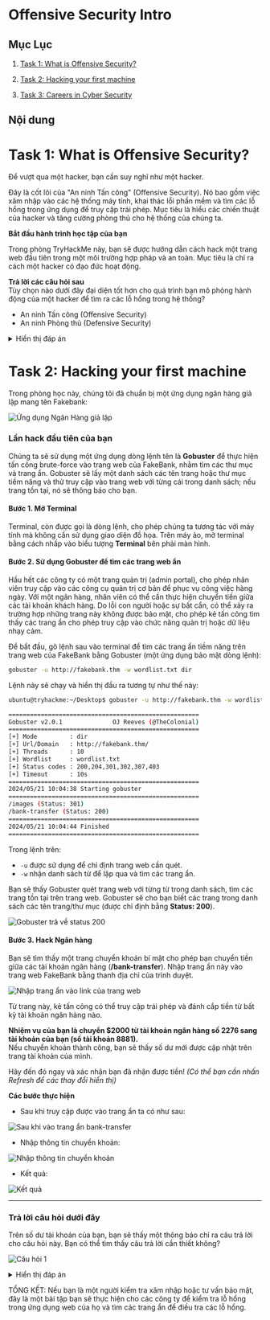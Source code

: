 # Offensive Security Intro


## Mục Lục

1. [Task 1: What is Offensive Security?](#task-1-what-is-offensive-security)

2. [Task 2: Hacking your first machine](#task-2-hacking-your-first-machine)

3. [Task 3: Careers in Cyber Security](#task-3-careers-in-cyber-security)

## Nội dung

# Task 1: What is Offensive Security?

Để vượt qua một hacker, bạn cần suy nghĩ như một hacker.  

Đây là cốt lõi của "An ninh Tấn công" (Offensive Security). Nó bao gồm việc xâm nhập vào các hệ thống máy tính, khai thác lỗi phần mềm và tìm các lỗ hổng trong ứng dụng để truy cập trái phép. Mục tiêu là hiểu các chiến thuật của hacker và tăng cường phòng thủ cho hệ thống của chúng ta.  

**Bắt đầu hành trình học tập của bạn**  

Trong phòng TryHackMe này, bạn sẽ được hướng dẫn cách hack một trang web đầu tiên trong một môi trường hợp pháp và an toàn. Mục tiêu là chỉ ra cách một hacker có đạo đức hoạt động.  

**Trả lời các câu hỏi sau**  
Tùy chọn nào dưới đây đại diện tốt hơn cho quá trình bạn mô phỏng hành động của một hacker để tìm ra các lỗ hổng trong hệ thống?  

- An ninh Tấn công (Offensive Security)  
- An ninh Phòng thủ (Defensive Security)

<details>
  <summary>Hiển thị đáp án</summary>
  Đáp án: Offensive Security
</details>

# Task 2: Hacking your first machine

Trong phòng học này, chúng tôi đã chuẩn bị một ứng dụng ngân hàng giả lập mang tên Fakebank:

![Ứng dụng Ngân Hàng giả lập](.///img/2.1.png)


### **Lần hack đầu tiên của bạn**  

Chúng ta sẽ sử dụng một ứng dụng dòng lệnh tên là **Gobuster** để thực hiện tấn công brute-force vào trang web của FakeBank, nhằm tìm các thư mục và trang ẩn. Gobuster sẽ lấy một danh sách các tên trang hoặc thư mục tiềm năng và thử truy cập vào trang web với từng cái trong danh sách; nếu trang tồn tại, nó sẽ thông báo cho bạn.  

#### **Bước 1. Mở Terminal**  

Terminal, còn được gọi là dòng lệnh, cho phép chúng ta tương tác với máy tính mà không cần sử dụng giao diện đồ họa. Trên máy ảo, mở terminal bằng cách nhấp vào biểu tượng **Terminal** bên phải màn hình.  

#### **Bước 2. Sử dụng Gobuster để tìm các trang web ẩn**  

Hầu hết các công ty có một trang quản trị (admin portal), cho phép nhân viên truy cập vào các công cụ quản trị cơ bản để phục vụ công việc hàng ngày. Với một ngân hàng, nhân viên có thể cần thực hiện chuyển tiền giữa các tài khoản khách hàng. Do lỗi con người hoặc sự bất cẩn, có thể xảy ra trường hợp những trang này không được bảo mật, cho phép kẻ tấn công tìm thấy các trang ẩn cho phép truy cập vào chức năng quản trị hoặc dữ liệu nhạy cảm.  

Để bắt đầu, gõ lệnh sau vào terminal để tìm các trang ẩn tiềm năng trên trang web của FakeBank bằng Gobuster (một ứng dụng bảo mật dòng lệnh):  

```bash
gobuster -u http://fakebank.thm -w wordlist.txt dir
```

Lệnh này sẽ chạy và hiển thị đầu ra tương tự như thế này:  

```bash
ubuntu@tryhackme:~/Desktop$ gobuster -u http://fakebank.thm -w wordlist.txt dir

=====================================================
Gobuster v2.0.1              OJ Reeves (@TheColonial)
=====================================================
[+] Mode         : dir
[+] Url/Domain   : http://fakebank.thm/
[+] Threads      : 10
[+] Wordlist     : wordlist.txt
[+] Status codes : 200,204,301,302,307,403
[+] Timeout      : 10s
=====================================================
2024/05/21 10:04:38 Starting gobuster
=====================================================
/images (Status: 301)
/bank-transfer (Status: 200)
=====================================================
2024/05/21 10:04:44 Finished
=====================================================
```

Trong lệnh trên:  

- `-u` được sử dụng để chỉ định trang web cần quét.  
- `-w` nhận danh sách từ để lặp qua và tìm các trang ẩn.  

Bạn sẽ thấy Gobuster quét trang web với từng từ trong danh sách, tìm các trang tồn tại trên trang web. Gobuster sẽ cho bạn biết các trang trong danh sách các tên trang/thư mục (được chỉ định bằng **Status: 200**).  

![Gobuster trả về status 200](.///img/2.2.png)

#### **Bước 3. Hack Ngân hàng**  

Bạn sẽ tìm thấy một trang chuyển khoản bí mật cho phép bạn chuyển tiền giữa các tài khoản ngân hàng (**/bank-transfer**). Nhập trang ẩn này vào trang web FakeBank bằng thanh địa chỉ của trình duyệt.  

![Nhập trang ẩn vào link của trang web](.///img/2.3.png)

Từ trang này, kẻ tấn công có thể truy cập trái phép và đánh cắp tiền từ bất kỳ tài khoản ngân hàng nào.

**Nhiệm vụ của bạn là chuyển $2000 từ tài khoản ngân hàng số 2276 sang tài khoản của bạn (số tài khoản 8881).**  
Nếu chuyển khoản thành công, bạn sẽ thấy số dư mới được cập nhật trên trang tài khoản của mình.  

Hãy đến đó ngay và xác nhận bạn đã nhận được tiền! *(Có thể bạn cần nhấn Refresh để các thay đổi hiển thị)*  

**Các bước thực hiện**

- Sau khi truy cập được vào trang ẩn ta có như sau:

![Sau khi vào trang ẩn bank-transfer](.///img/2.4.png)

- Nhập thông tin chuyển khoản:

![Nhập thông tin chuyển khoản](.///img/2.5.png)

- Kết quả:

![Kết quả](.///img/2.6.png)

---

### **Trả lời câu hỏi dưới đây**  

 Trên số dư tài khoản của bạn, bạn sẽ thấy một thông báo chỉ ra câu trả lời cho câu hỏi này. Bạn có thể tìm thấy câu trả lời cần thiết không?  

![Câu hỏi 1](.///img/2.7.png)

<details>
  <summary>Hiển thị đáp án</summary>
  Đáp án: BANK-HACKED
</details>

TỔNG KẾT: Nếu bạn là một người kiểm tra xâm nhập hoặc tư vấn bảo mật, đây là một bài tập bạn sẽ thực hiện cho các công ty để kiểm tra lỗ hổng trong ứng dụng web của họ và tìm các trang ẩn để điều tra các lỗ hổng.  


